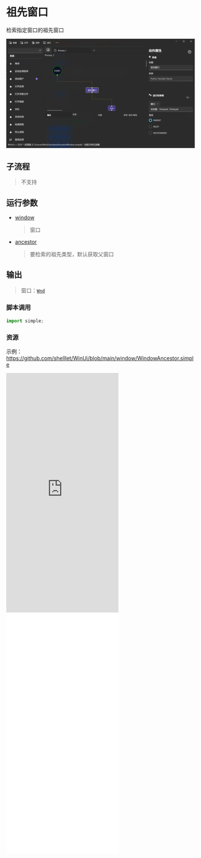 # 祖先窗口 
检索指定窗口的祖先窗口

![WindowAncestor](./images/06.png ':size=90%')

## 子流程
> 不支持

## 运行参数

* [window](./type/Wnd.md)
  > 窗口
* [ancestor](./enums/AncestorWindow.md)
  > 要检索的祖先类型，默认获取父窗口


## 输出

> 窗口：[`Wnd`](./types/Wnd.md)


### 脚本调用

```python
import simple;

```

### 资源

示例：https://github.com/shelllet/WinUi/blob/main/window/WindowAncestor.simple

<iframe type="text/html" height="640px" src="https://www.youtube.com/embed/8-1OlbRTVSA" frameborder="0"></iframe>

<iframe src="//player.bilibili.com/player.html?bvid=BV1Ah4y1A7TV&page=1&autoplay=0" height='640px' scrolling="no" frameborder="no" framespacing="0" allowfullscreen="true"></iframe>